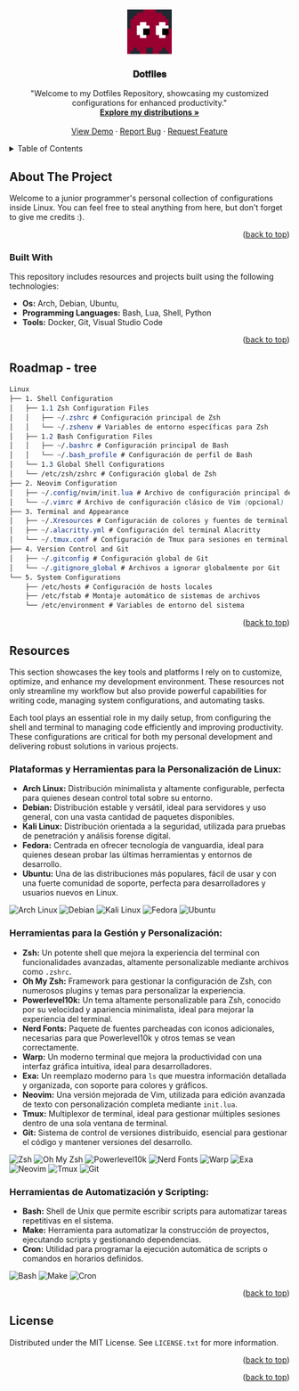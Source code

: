 <a id="readme-top"></a>

<!-- PROJECT SHIELDS -->
<!--

[![Contributors][contributors-shield]][contributors-url]
[![Forks][forks-shield]][forks-url]
[![Stargazers][stars-shield]][stars-url]
[![Issues][issues-shield]][issues-url]
[![MIT License][license-shield]][license-url]
[![LinkedIn][linkedin-shield]][linkedin-url]

-->

<!-- PROJECT LOGO -->
<br />
<div align="center">
  <a href="https://github.com/othneildrew/Best-README">
    <img src="./doc/src/images/ghost.png" alt="Logo" width="80" height="80">
  </a>

  <h3 align="center">𝐃𝐨𝐭𝐟𝐢𝐥𝐞𝐬</h3>

  <p align="center">
    "Welcome to my Dotfiles Repository, showcasing my customized configurations for enhanced productivity."
    <br />
    <a href="https://github.com/othneildrew/Best-README-Template"><strong>Explore my distributions »</strong></a>
    <br />
    <br />
    <a href="https://github.com/othneildrew/Best-README-Template">View Demo</a>
    ·
    <a href="https://github.com/othneildrew/Best-README-Template/issues/new?labels=bug&template=bug-report---.md">Report Bug</a>
    ·
    <a href="https://github.com/othneildrew/Best-README-Template/issues/new?labels=enhancement&template=feature-request---.md">Request Feature</a>
  </p>
</div>

<!-- TABLE OF CONTENTS -->
<details>
  <summary>Table of Contents</summary>
  <ol>
    <li>
      <a href="#about-the-project">About The Project</a>
      <ul>
        <li><a href="#built-with">Built With</a></li>
      </ul>
    </li>
    <li><a href="#usage">Usage</a></li>
    <li><a href="#roadmap">Roadmap</a></li>
    <li><a href="#resources">Resources</a></li>
    <li><a href="#contributing">Contributing</a></li>
    <li><a href="#license">License</a></li>
  </ol>
</details>



<!-- ABOUT THE PROJECT -->
## About The Project

Welcome to a junior programmer's personal collection of configurations inside Linux.
You can feel free to steal anything from here, but don't forget to give me credits :).

<p align="right">(<a href="#readme-top">back to top</a>)</p>

### Built With

This repository includes resources and projects built using the following technologies:

- **Os:** Arch, Debian, Ubuntu, 
- **Programming Languages:** Bash, Lua, Shell, Python
- **Tools:** Docker, Git, Visual Studio Code

<p align="right">(<a href="#readme-top">back to top</a>)</p>

<!-- ROADMAP -->
## Roadmap - tree

```css
Linux 
├── 1. Shell Configuration 
│   ├── 1.1 Zsh Configuration Files 
│   │   ├── ~/.zshrc # Configuración principal de Zsh 
│   │   └── ~/.zshenv # Variables de entorno específicas para Zsh 
│   ├── 1.2 Bash Configuration Files 
│   │   ├── ~/.bashrc # Configuración principal de Bash 
│   │   └── ~/.bash_profile # Configuración de perfil de Bash 
│   └── 1.3 Global Shell Configurations 
│   └── /etc/zsh/zshrc # Configuración global de Zsh 
├── 2. Neovim Configuration 
│   ├── ~/.config/nvim/init.lua # Archivo de configuración principal de Neovim 
│   └── ~/.vimrc # Archivo de configuración clásico de Vim (opcional) 
├── 3. Terminal and Appearance 
│   ├── ~/.Xresources # Configuración de colores y fuentes de terminal 
│   ├── ~/.alacritty.yml # Configuración del terminal Alacritty 
│   └── ~/.tmux.conf # Configuración de Tmux para sesiones en terminal 
├── 4. Version Control and Git 
│   ├── ~/.gitconfig # Configuración global de Git 
│   └── ~/.gitignore_global # Archivos a ignorar globalmente por Git 
└── 5. System Configurations 
    ├── /etc/hosts # Configuración de hosts locales 
    ├── /etc/fstab # Montaje automático de sistemas de archivos 
    └── /etc/environment # Variables de entorno del sistema
```

<p align="right">(<a href="#readme-top">back to top</a>)</p>

## Resources

This section showcases the key tools and platforms I rely on to customize, optimize, and enhance my development environment. These resources not only streamline my workflow but also provide powerful capabilities for writing code, managing system configurations, and automating tasks.

Each tool plays an essential role in my daily setup, from configuring the shell and terminal to managing code efficiently and improving productivity. These configurations are critical for both my personal development and delivering robust solutions in various projects.

### Plataformas y Herramientas para la Personalización de Linux:

- **Arch Linux:** Distribución minimalista y altamente configurable, perfecta para quienes desean control total sobre su entorno.
- **Debian:** Distribución estable y versátil, ideal para servidores y uso general, con una vasta cantidad de paquetes disponibles.
- **Kali Linux:** Distribución orientada a la seguridad, utilizada para pruebas de penetración y análisis forense digital.
- **Fedora:** Centrada en ofrecer tecnología de vanguardia, ideal para quienes desean probar las últimas herramientas y entornos de desarrollo.
- **Ubuntu:** Una de las distribuciones más populares, fácil de usar y con una fuerte comunidad de soporte, perfecta para desarrolladores y usuarios nuevos en Linux.

![Arch Linux](https://img.shields.io/badge/Arch_Linux-1793D1?style=for-the-badge&logo=archlinux&logoColor=white)
![Debian](https://img.shields.io/badge/Debian-A81D33?style=for-the-badge&logo=debian&logoColor=white)
![Kali Linux](https://img.shields.io/badge/Kali_Linux-557C94?style=for-the-badge&logo=kalilinux&logoColor=white)
![Fedora](https://img.shields.io/badge/Fedora-294172?style=for-the-badge&logo=fedora&logoColor=white)
![Ubuntu](https://img.shields.io/badge/Ubuntu-E95420?style=for-the-badge&logo=ubuntu&logoColor=white)

### Herramientas para la Gestión y Personalización:

- **Zsh:** Un potente shell que mejora la experiencia del terminal con funcionalidades avanzadas, altamente personalizable mediante archivos como `.zshrc`.
- **Oh My Zsh:** Framework para gestionar la configuración de Zsh, con numerosos plugins y temas para personalizar la experiencia.
- **Powerlevel10k:** Un tema altamente personalizable para Zsh, conocido por su velocidad y apariencia minimalista, ideal para mejorar la experiencia del terminal.
- **Nerd Fonts:** Paquete de fuentes parcheadas con iconos adicionales, necesarias para que Powerlevel10k y otros temas se vean correctamente.
- **Warp:** Un moderno terminal que mejora la productividad con una interfaz gráfica intuitiva, ideal para desarrolladores.
- **Exa:** Un reemplazo moderno para `ls` que muestra información detallada y organizada, con soporte para colores y gráficos.
- **Neovim:** Una versión mejorada de Vim, utilizada para edición avanzada de texto con personalización completa mediante `init.lua`.
- **Tmux:** Multiplexor de terminal, ideal para gestionar múltiples sesiones dentro de una sola ventana de terminal.
- **Git:** Sistema de control de versiones distribuido, esencial para gestionar el código y mantener versiones del desarrollo.

![Zsh](https://img.shields.io/badge/Zsh-000000?style=for-the-badge&logo=gnu-bash&logoColor=white)
![Oh My Zsh](https://img.shields.io/badge/Oh_My_Zsh-1A1A1A?style=for-the-badge&logo=ohmyzsh&logoColor=white)
![Powerlevel10k](https://img.shields.io/badge/Powerlevel10k-5F5AFF?style=for-the-badge&logo=powerlevel10k&logoColor=white)
![Nerd Fonts](https://img.shields.io/badge/Nerd_Fonts-4285F4?style=for-the-badge&logo=nerdfonts&logoColor=white)
![Warp](https://img.shields.io/badge/Warp-00C0A3?style=for-the-badge&logo=warp&logoColor=white)
![Exa](https://img.shields.io/badge/Exa-FF77B5?style=for-the-badge&logo=exa&logoColor=white)
![Neovim](https://img.shields.io/badge/Neovim-57A143?style=for-the-badge&logo=neovim&logoColor=white)
![Tmux](https://img.shields.io/badge/Tmux-1BB91F?style=for-the-badge&logo=tmux&logoColor=white)
![Git](https://img.shields.io/badge/Git-F05032?style=for-the-badge&logo=git&logoColor=white)

### Herramientas de Automatización y Scripting:

- **Bash:** Shell de Unix que permite escribir scripts para automatizar tareas repetitivas en el sistema.
- **Make:** Herramienta para automatizar la construcción de proyectos, ejecutando scripts y gestionando dependencias.
- **Cron:** Utilidad para programar la ejecución automática de scripts o comandos en horarios definidos.

![Bash](https://img.shields.io/badge/Bash-4EAA25?style=for-the-badge&logo=gnu-bash&logoColor=white)
![Make](https://img.shields.io/badge/Make-427819?style=for-the-badge&logo=make&logoColor=white)
![Cron](https://img.shields.io/badge/Cron-6E7D95?style=for-the-badge&logo=crontab&logoColor=white)


<p align="right">(<a href="#readme-top">back to top</a>)</p>

<!-- LICENSE -->
## License

Distributed under the MIT License. See `LICENSE.txt` for more information.

<p align="right">(<a href="#readme-top">back to top</a>)</p>

<p align="right">(<a href="#readme-top">back to top</a>)</p>


<!-- MARKDOWN LINKS & IMAGES -->
<!-- https://www.markdownguide.org/basic-syntax/#reference-style-links -->
[contributors-shield]: https://img.shields.io/github/contributors/othneildrew/Best-README-Template.svg?style=for-the-badge
[contributors-url]: https://github.com/othneildrew/Best-README-Template/graphs/contributors
[forks-shield]: https://img.shields.io/github/forks/othneildrew/Best-README-Template.svg?style=for-the-badge
[forks-url]: https://github.com/othneildrew/Best-README-Template/network/members
[stars-shield]: https://img.shields.io/github/stars/othneildrew/Best-README-Template.svg?style=for-the-badge
[stars-url]: https://github.com/othneildrew/Best-README-Template/stargazers
[issues-shield]: https://img.shields.io/github/issues/othneildrew/Best-README-Template.svg?style=for-the-badge
[issues-url]: https://github.com/othneildrew/Best-README-Template/issues
[license-shield]: https://img.shields.io/github/license/othneildrew/Best-README-Template.svg?style=for-the-badge
[license-url]: https://github.com/othneildrew/Best-README-Template/blob/master/LICENSE.txt
[linkedin-shield]: https://img.shields.io/badge/-LinkedIn-black.svg?style=for-the-badge&logo=linkedin&colorB=555
[linkedin-url]: https://linkedin.com/in/othneildrew
[product-screenshot]: images/screenshot.png
[Next.js]: https://img.shields.io/badge/next.js-000000?style=for-the-badge&logo=nextdotjs&logoColor=white
[Next-url]: https://nextjs.org/
[React.js]: https://img.shields.io/badge/React-20232A?style=for-the-badge&logo=react&logoColor=61DAFB
[React-url]: https://reactjs.org/
[Vue.js]: https://img.shields.io/badge/Vue.js-35495E?style=for-the-badge&logo=vuedotjs&logoColor=4FC08D
[Vue-url]: https://vuejs.org/
[Angular.io]: https://img.shields.io/badge/Angular-DD0031?style=for-the-badge&logo=angular&logoColor=white
[Angular-url]: https://angular.io/
[Svelte.dev]: https://img.shields.io/badge/Svelte-4A4A55?style=for-the-badge&logo=svelte&logoColor=FF3E00
[Svelte-url]: https://svelte.dev/
[Laravel.com]: https://img.shields.io/badge/Laravel-FF2D20?style=for-the-badge&logo=laravel&logoColor=white
[Laravel-url]: https://laravel.com
[Bootstrap.com]: https://img.shields.io/badge/Bootstrap-563D7C?style=for-the-badge&logo=bootstrap&logoColor=white
[Bootstrap-url]: https://getbootstrap.com
[JQuery.com]: https://img.shields.io/badge/jQuery-0769AD?style=for-the-badge&logo=jquery&logoColor=white
[JQuery-url]: https://jquery.com 
